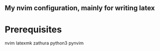 ## My nvim configuration, mainly for writing latex

# Prerequisites

nvim
latexmk
zathura
python3
pynvim
